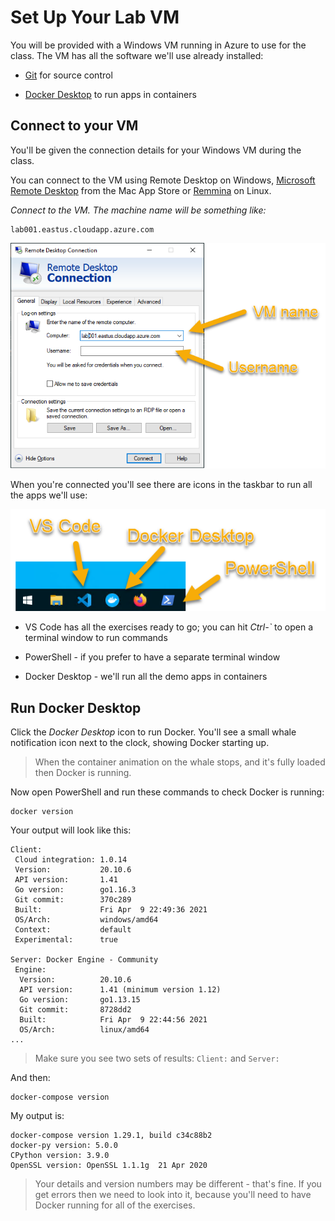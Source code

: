 # Set Up Your Lab VM

You will be provided with a Windows VM running in Azure to use for the class. The VM has all the software we'll use already installed:

- [Git](https://git-scm.com) for source control

- [Docker Desktop](https://www.docker.com/products/docker-desktop) to run apps in containers

## Connect to your VM

You'll be given the connection details for your Windows VM during the class.

You can connect to the VM using Remote Desktop on Windows, [Microsoft Remote Desktop](https://itunes.apple.com/us/app/microsoft-remote-desktop-8-0/id715768417) from the Mac App Store or [Remmina](https://github.com/FreeRDP/Remmina/wiki#for-end-users) on Linux.

_Connect to the VM. The machine name will be something like:_

```
lab001.eastus.cloudapp.azure.com
```

![](/img/setup-lab-rdp.png)

When you're connected you'll see there are icons in the taskbar to run all the apps we'll use:

![](/img/setup-lab-apps.png)

- VS Code has all the exercises ready to go; you can hit _Ctrl-`_ to open a terminal window to run commands

- PowerShell - if you prefer to have a separate terminal window

- Docker Desktop - we'll run all the demo apps in containers

## Run Docker Desktop

Click the _Docker Desktop_ icon to run Docker. You'll see a small whale notification icon next to the clock, showing Docker starting up.

> When the container animation on the whale stops, and it's fully loaded then Docker is running.

Now open PowerShell and run these commands to check Docker is running:

```
docker version
```

Your output will look like this:

```
Client:
 Cloud integration: 1.0.14
 Version:           20.10.6
 API version:       1.41
 Go version:        go1.16.3
 Git commit:        370c289
 Built:             Fri Apr  9 22:49:36 2021
 OS/Arch:           windows/amd64
 Context:           default
 Experimental:      true

Server: Docker Engine - Community
 Engine:
  Version:          20.10.6
  API version:      1.41 (minimum version 1.12)
  Go version:       go1.13.15
  Git commit:       8728dd2
  Built:            Fri Apr  9 22:44:56 2021
  OS/Arch:          linux/amd64
...
```

> Make sure you see two sets of results: `Client:` and `Server:`

And then:

```
docker-compose version
```

My output is:

```
docker-compose version 1.29.1, build c34c88b2
docker-py version: 5.0.0
CPython version: 3.9.0
OpenSSL version: OpenSSL 1.1.1g  21 Apr 2020
```

> Your details and version numbers may be different - that's fine. If you get errors then we need to look into it, because you'll need to have Docker running for all of the exercises.